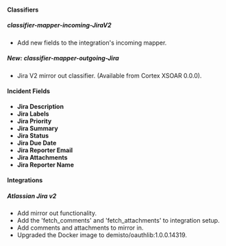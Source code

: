 
#### Classifiers
##### classifier-mapper-incoming-JiraV2
- Add new fields to the integration's incoming mapper.
##### New: classifier-mapper-outgoing-Jira
- Jira V2 mirror out classifier. (Available from Cortex XSOAR 0.0.0).

#### Incident Fields
- **Jira Description**
- **Jira Labels**
- **Jira Priority**
- **Jira Summary**
- **Jira Status**
- **Jira Due Date**
- **Jira Reporter Email**
- **Jira Attachments**
- **Jira Reporter Name**

#### Integrations
##### Atlassian Jira v2
- Add mirror out functionality.
- Add the 'fetch_comments' and 'fetch_attachments' to integration setup.
- Add comments and attachments to mirror in.
- Upgraded the Docker image to demisto/oauthlib:1.0.0.14319.